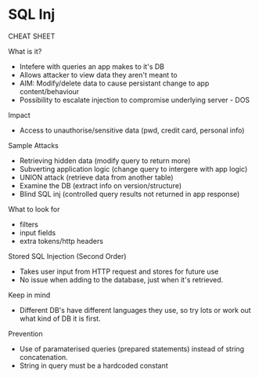 # SQL Inj
CHEAT SHEET

What is it?
* Intefere with queries an app makes to it's DB
* Allows attacker to view data they aren't meant to
* AIM: Modify/delete data to cause persistant change to app content/behaviour
* Possibility to escalate injection to compromise underlying server - DOS

Impact
* Access to unauthorise/sensitive data (pwd, credit card, personal info)

Sample Attacks
* Retrieving hidden data (modify query to return more)
* Subverting application logic (change query to intergere with app logic)
* UNION attack (retrieve data from another table)
* Examine the DB (extract info on version/structure)
* Blind SQL inj (controlled query results not returned in app response)

What to look for
* filters
* input fields
* extra tokens/http headers

Stored SQL Injection (Second Order)
* Takes user input from HTTP request and stores for future use
* No issue when adding to the database, just when it's retrieved.

Keep in mind
* Different DB's have different languages they use, so try lots or work out what kind of DB it is first.

Prevention
* Use of paramaterised queries (prepared statements) instead of string concatenation.
* String in query must be a hardcoded constant

